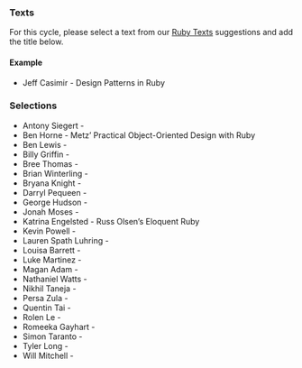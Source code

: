 ### Texts

For this cycle, please select a text from our [Ruby Texts](http://tutorials.jumpstartlab.com/reading/suggestions/ruby_texts.html) suggestions and add the title below.

#### Example

* Jeff Casimir - Design Patterns in Ruby

### Selections

* Antony Siegert - 
* Ben Horne - Metz’ Practical Object-Oriented Design with Ruby
* Ben Lewis - 
* Billy Griffin - 
* Bree Thomas - 
* Brian Winterling - 
* Bryana Knight - 
* Darryl Pequeen - 
* George Hudson - 
* Jonah Moses - 
* Katrina Engelsted - Russ Olsen’s Eloquent Ruby
* Kevin Powell - 
* Lauren Spath Luhring - 
* Louisa Barrett - 
* Luke Martinez - 
* Magan Adam - 
* Nathaniel Watts - 
* Nikhil Taneja - 
* Persa Zula - 
* Quentin Tai - 
* Rolen Le - 
* Romeeka Gayhart - 
* Simon Taranto - 
* Tyler Long - 
* Will Mitchell - 

